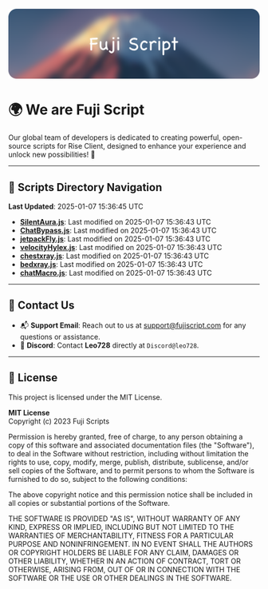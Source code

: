 ![Banner](.github/b.webp)

# 🌍 **We are Fuji Script**

Our global team of developers is dedicated to creating powerful, open-source scripts for Rise Client, designed to enhance your experience and unlock new possibilities! 🌟

---
<!-- SCRIPTS_NAVIGATION_START -->
## 📂 **Scripts Directory Navigation**

**Last Updated**: 2025-01-07 15:36:45 UTC

- **[SilentAura.js](scripts/SilentAura.js)**: Last modified on 2025-01-07 15:36:43 UTC
- **[ChatBypass.js](scripts/ChatBypass.js)**: Last modified on 2025-01-07 15:36:43 UTC
- **[jetpackFly.js](scripts/jetpackFly.js)**: Last modified on 2025-01-07 15:36:43 UTC
- **[velocityHylex.js](scripts/velocityHylex.js)**: Last modified on 2025-01-07 15:36:43 UTC
- **[chestxray.js](scripts/chestxray.js)**: Last modified on 2025-01-07 15:36:43 UTC
- **[bedxray.js](scripts/bedxray.js)**: Last modified on 2025-01-07 15:36:43 UTC
- **[chatMacro.js](scripts/chatMacro.js)**: Last modified on 2025-01-07 15:36:43 UTC

<!-- SCRIPTS_NAVIGATION_END -->

---

## 💬 **Contact Us**  
- 📬 **Support Email**: Reach out to us at [support@fujiscript.com](mailto:support@fujiscript.com) for any questions or assistance.  
- 💬 **Discord**: Contact **Leo728** directly at `Discord@leo728`.

---

## 📜 **License**

This project is licensed under the MIT License.  

**MIT License**  
Copyright (c) 2023 Fuji Scripts  

Permission is hereby granted, free of charge, to any person obtaining a copy of this software and associated documentation files (the "Software"), to deal in the Software without restriction, including without limitation the rights to use, copy, modify, merge, publish, distribute, sublicense, and/or sell copies of the Software, and to permit persons to whom the Software is furnished to do so, subject to the following conditions:  

The above copyright notice and this permission notice shall be included in all copies or substantial portions of the Software.  

THE SOFTWARE IS PROVIDED "AS IS", WITHOUT WARRANTY OF ANY KIND, EXPRESS OR IMPLIED, INCLUDING BUT NOT LIMITED TO THE WARRANTIES OF MERCHANTABILITY, FITNESS FOR A PARTICULAR PURPOSE AND NONINFRINGEMENT. IN NO EVENT SHALL THE AUTHORS OR COPYRIGHT HOLDERS BE LIABLE FOR ANY CLAIM, DAMAGES OR OTHER LIABILITY, WHETHER IN AN ACTION OF CONTRACT, TORT OR OTHERWISE, ARISING FROM, OUT OF OR IN CONNECTION WITH THE SOFTWARE OR THE USE OR OTHER DEALINGS IN THE SOFTWARE.  
